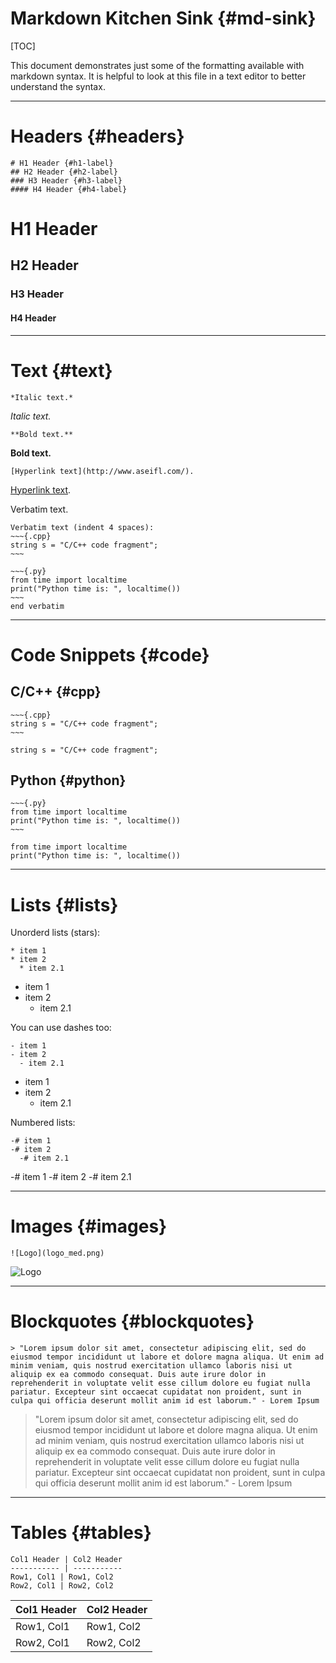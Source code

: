 # Markdown Kitchen Sink {#md-sink}
[TOC]

This document demonstrates just some of the formatting available with markdown syntax. It is helpful to look at this file in a text editor to better understand the syntax.

---
# Headers {#headers}

    # H1 Header {#h1-label}
    ## H2 Header {#h2-label}
    ### H3 Header {#h3-label}
    #### H4 Header {#h4-label}

# H1 Header
## H2 Header
### H3 Header
#### H4 Header

---

# Text {#text}

    *Italic text.*

*Italic text.*

    **Bold text.**

**Bold text.**

    [Hyperlink text](http://www.aseifl.com/).

[Hyperlink text](http://www.aseifl.com/).

Verbatim text.

    Verbatim text (indent 4 spaces):
    ~~~{.cpp}
    string s = "C/C++ code fragment";
    ~~~

    ~~~{.py}
    from time import localtime
    print("Python time is: ", localtime())
    ~~~
    end verbatim

---

# Code Snippets {#code}
## C/C++ {#cpp}

    ~~~{.cpp}
    string s = "C/C++ code fragment";
    ~~~

~~~{.cpp}
string s = "C/C++ code fragment";
~~~

## Python {#python}

    ~~~{.py}
    from time import localtime
    print("Python time is: ", localtime())
    ~~~

~~~{.py}
from time import localtime
print("Python time is: ", localtime())
~~~

---

# Lists {#lists}
Unorderd lists (stars):

    * item 1
    * item 2
      * item 2.1


* item 1
* item 2
  * item 2.1


You can use dashes too:

    - item 1
    - item 2
      - item 2.1


- item 1
- item 2
  - item 2.1


Numbered lists:

    -# item 1
    -# item 2
      -# item 2.1


-# item 1
-# item 2
  -# item 2.1


---

# Images {#images}

    ![Logo](logo_med.png)

![Logo](logo_med.png)

---

# Blockquotes {#blockquotes}

    > "Lorem ipsum dolor sit amet, consectetur adipiscing elit, sed do eiusmod tempor incididunt ut labore et dolore magna aliqua. Ut enim ad minim veniam, quis nostrud exercitation ullamco laboris nisi ut aliquip ex ea commodo consequat. Duis aute irure dolor in reprehenderit in voluptate velit esse cillum dolore eu fugiat nulla pariatur. Excepteur sint occaecat cupidatat non proident, sunt in culpa qui officia deserunt mollit anim id est laborum." - Lorem Ipsum

> "Lorem ipsum dolor sit amet, consectetur adipiscing elit, sed do eiusmod tempor incididunt ut labore et dolore magna aliqua. Ut enim ad minim veniam, quis nostrud exercitation ullamco laboris nisi ut aliquip ex ea commodo consequat. Duis aute irure dolor in reprehenderit in voluptate velit esse cillum dolore eu fugiat nulla pariatur. Excepteur sint occaecat cupidatat non proident, sunt in culpa qui officia deserunt mollit anim id est laborum." - Lorem Ipsum

---

# Tables {#tables}

    Col1 Header | Col2 Header
    ----------- | -----------
    Row1, Col1 | Row1, Col2
    Row2, Col1 | Row2, Col2

Col1 Header | Col2 Header
----------- | -----------
Row1, Col1 | Row1, Col2
Row2, Col1 | Row2, Col2
